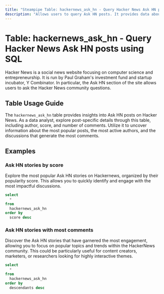 ```yaml
---
title: "Steampipe Table: hackernews_ask_hn - Query Hacker News Ask HN posts using SQL"
description: "Allows users to query Ask HN posts. It provides data about the posts, including the author, score, and the number of comments."
---
```


# Table: hackernews_ask_hn - Query Hacker News Ask HN posts using SQL

Hacker News is a social news website focusing on computer science and entrepreneurship. It is run by Paul Graham's investment fund and startup incubator, Y Combinator. In particular, the Ask HN section of the site allows users to ask the Hacker News community questions.

## Table Usage Guide

The `hackernews_ask_hn` table provides insights into Ask HN posts on Hacker News. As a data analyst, explore post-specific details through this table, including author, score, and number of comments. Utilize it to uncover information about the most popular posts, the most active authors, and the discussions that generate the most comments.

## Examples

### Ask HN stories by score
Explore the most popular Ask HN stories on Hackernews, organized by their popularity score. This allows you to quickly identify and engage with the most impactful discussions.

```sql
select
  *
from
  hackernews_ask_hn
order by
  score desc
```

### Ask HN stories with most comments
Discover the Ask HN stories that have garnered the most engagement, allowing you to focus on popular topics and trends within the HackerNews community. This could be particularly useful for content creators, marketers, or researchers looking for highly interactive themes.

```sql
select
  *
from
  hackernews_ask_hn
order by
  descendants desc
```